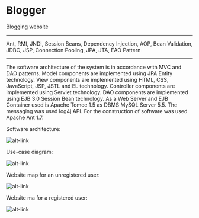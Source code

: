 Blogger
=======

Blogging website


***
Ant, RMI, JNDI, Session Beans, Dependency Injection, AOP, Bean Validation, JDBC, JSP, Connection Pooling, JPA, JTA, EAO Pattern
***

The software architecture of the system is in accordance with MVC and DAO patterns. Model components are implemented using JPA Entity technology. View components are implemented using HTML, CSS, JavaScript, JSP, JSTL and EL technology. Controller components are implemented using Servlet technology. DAO components are implemented using EJB 3.0 Session Bean technology. 
As a Web Server and EJB Container used is Apache Tomee 1.5 as DBMS MySQL Server 5.5. The messaging was used log4j API. 
For the construction of software was used Apache Ant 1.7.

Software architecture:

![alt-link](https://raw.githubusercontent.com/jelenans/Blogger/master/New%20Picture%20(3).bmp)


Use-case diagram:

![alt-link](https://raw.githubusercontent.com/jelenans/Blogger/master/New%20Picture.bmp)

Website map for an unregistered user:

![alt-link](https://raw.githubusercontent.com/jelenans/Blogger/master/New%20Picture%20(1).bmp)

Website ma for a registered user:

![alt-link](https://raw.githubusercontent.com/jelenans/Blogger/master/New%20Picture%20(2).bmp)
